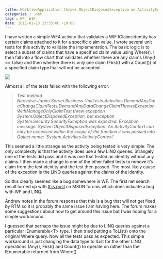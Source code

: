 ```yaml
---
title: WorkflowApplication throws ObjectDisposedException on ActivityContext with LINQ queries
categories : .Net
tags : WF, WIF
date: 2011-01-23 13:33:00 +10:00
---
```


I have written a simple WF4 activity that validates a WIF IClaimsIdentity has certain claims attached to it for a specific claim value. I wrote several unit tests for this activity to validate the implementation. The basic logic is to select a subset of claims that have a specified claim value using Where(). I then fall into a flow chart that validates whether there are any claims (Any() == false) and then whether there is only one claim (First() with a Count()) of a specified claim type that will not be accepted.  

![][0]

Almost all of the tests failed with the following error:  

> _Test method Neovolve.Jabiru.Server.Business.UnitTests.Activities.DemandAnyDataChangeClaimTests.DemandAnyDataChangeClaimThrowsExceptionWithManageOnlyClaimTest threw exception System.ObjectDisposedException, but exception System.Security.SecurityException was expected. Exception message: System.ObjectDisposedException: An ActivityContext can only be accessed within the scope of the function it was passed into.  
> Object name: 'System.Activities.ActivityContext'._

This seemed a little strange as the activity being tested is very simple. The only complexity is that the activity does use a few LINQ queries. Strangely one of the tests did pass and it was one that tested an identity without any claims. I then made a change to one of the other failed tests to remove it’s claim from the test identity and the test then passed. The most likely cause of the exception is the LINQ queries against the claims of the identity.  

So this clearly seemed like a bug somewhere in WF. The first net search result turned up with [this post][1] on MSDN forums which does indicate a bug with WF and LINQ.  

Andrew notes in the forum response that this is a bug that will not get fixed by RTM so it is probably the same issue I am having here. The forum makes some suggestions about how to get around this issue but I was hoping for a simple workaround.   

I guessed that perhaps the issue might be due to LINQ queries against a particular IEnumerable&lt;T&gt; type. I then tried putting a ToList() onto the original Where query. Now all the tests pass as expected. This simple workaround is just changing the data type to IList for the other LINQ operations (Any(), First() and Count()) to operate on rather than the IEnumerable returned from Where(). 

[0]: /files/image%5B2%5D.png
[1]: http://social.msdn.microsoft.com/Forums/en/wfprerelease/thread/1ecdf960-093e-47b5-a984-d32f3dd03b1e